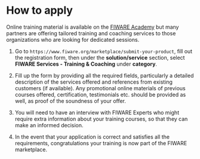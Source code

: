 <h1>How to apply</h1>

Online training material is available on the [FIWARE Academy](https://fiware-academy.readthedocs.io) but many partners
are offering tailored training and coaching services to those organizations who are looking for dedicated sessions.

1.  Go to `https://www.fiware.org/marketplace/submit-your-product`, fill out the registration form, then under the **solution/service**
    section, select **FIWARE Services - Training & Coaching** under **category**.

2.  Fill up the form by providing all the required fields, particularly a detailed description of the services offered
    and references from existing customers (if available). Any promotional online materials of previous courses offered,
    certification, testimonials etc. should be provided as well, as proof of the soundness of your offer.

3.  You will need to have an interview with FIWARE Experts who might require extra information about your training
    courses, so that they can make an informed decision.

4.  In the event that your application is correct and satisfies all the requirements, congratulations your training is
    now part of the FIWARE marketplace.

